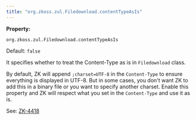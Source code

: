 ```yaml
---
title: "org.zkoss.zul.Filedownload.contentTypeAsIs"
---
```


**Property:**

`org.zkoss.zul.Filedownload.contentTypeAsIs`

Default:  `false`

It specifies whether to treat the Content-Type as is in `Filedownload`
class.

By default, ZK will append `;charset=UTF-8` in the `Content-Type` to
ensure everything is displayed in UTF-8. But in some cases, you don't
want ZK to add this in a binary file or you want to specify another
charset. Enable this property and ZK will respect what you set in the
`Content-Type` and use it as is.

See: [ZK-4418](https://tracker.zkoss.org/browse/ZK-4418)
